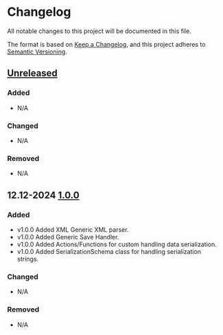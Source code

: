 # Changelog

All notable changes to this project will be documented in this file.

The format is based on [Keep a Changelog](https://keepachangelog.com/en/1.1.0/),
and this project adheres to [Semantic Versioning](https://semver.org/spec/v2.0.0.html).

## [Unreleased]

### Added

- N/A

### Changed

- N/A

### Removed

- N/A

## 12.12-2024 [1.0.0]

### Added

- v1.0.0 Added XML Generic XML parser.
- v1.0.0 Added Generic Save Handler.
- v1.0.0 Added Actions/Functions for custom handling data serialization.
- v1.0.0 Added SerializationSchema class for handling serialization strings.

### Changed

- N/A

### Removed

- N/A


[unreleased]: https://github.com/olivierlacan/keep-a-changelog/compare/v1.1.1...HEAD
[1.0.0]: https://github.com/olivierlacan/keep-a-changelog/releases/tag/v1.0.0